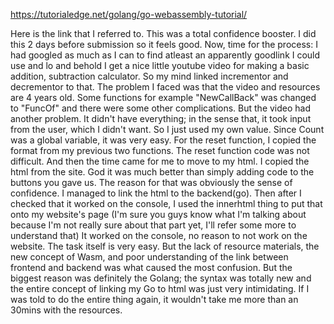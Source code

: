 https://tutorialedge.net/golang/go-webassembly-tutorial/

Here is the link that I referred to. This was a total confidence booster. I did this 2 days before submission so it feels good.
Now, time for the process:
I had googled as much as I can to find atleast an apparently goodlink I could use and lo and behold I get a nice little youtube video for making a basic addition, subtraction calculator. 
So my mind linked incrementor and decrementor to that. The problem I faced was that the video and resources are 4 years old. Some functions for example "NewCallBack" was changed to "FuncOf" and there were some other complications. 
But the video had another problem. It didn't have everything; in the sense that, it took input from the user, which I didn't want. 
So I just used my own value. Since Count was a global variable, it was very easy. For the reset function, I copied the format from my previous two functions. The reset function code was not difficult. 
And then the time came for me to move to my html. I copied the html from the site. God it was much better than simply adding code to the buttons you gave us. The reason for that was obviously the sense  of confidence. I managed to link the html to the backend(go).
Then after I checked that it worked on the console, I used the innerhtml thing to  put that onto my website's page (I'm sure you guys know what I'm talking about because I'm not really sure about that part yet, I'll refer some more to understand that)
It worked on the console, no reason to not work on the website. 
The task itself is very easy. But the lack of resource  materials, the new concept of Wasm, and poor understanding of the link between frontend and backend was what caused the most confusion. But the biggest reason was definitely the Golang; the syntax was totally new and the entire concept of linking my Go to html was just very intimidating. If I was told to do the entire thing again, it wouldn't take me more than an 30mins with the resources. 
